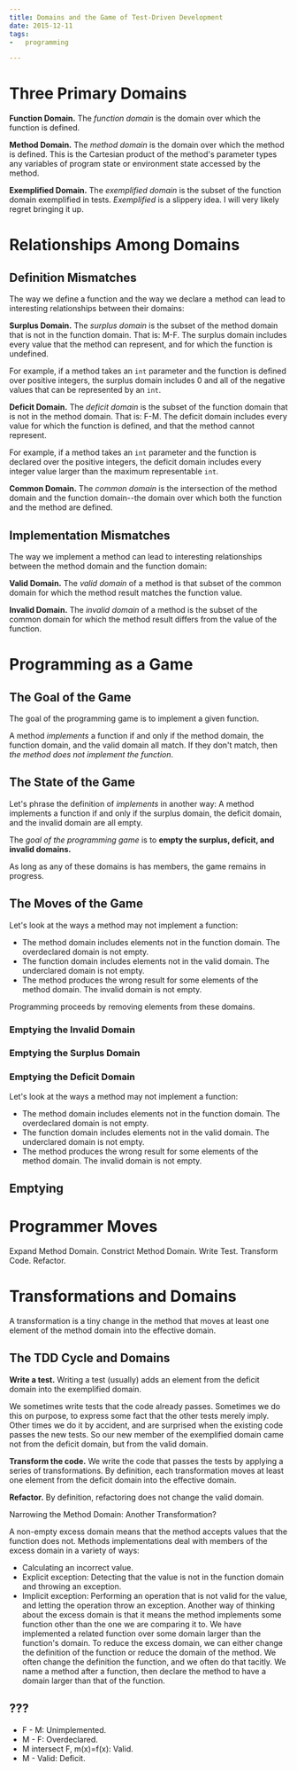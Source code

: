 ```yaml
---
title: Domains and the Game of Test-Driven Development
date: 2015-12-11
tags:
-   programming

---
```


# Three Primary Domains
**Function Domain.**
The *function domain* is the domain over which the function is defined.

**Method Domain.**
The *method domain* is the domain over which the method is defined.
This is the Cartesian product of the method's parameter types any variables of program state or environment state accessed by the method.

**Exemplified Domain.**
The *exemplified domain* is the subset of the function domain exemplified in tests.
*Exemplified* is a slippery idea.
I will very likely regret bringing it up.

# Relationships Among Domains
## Definition Mismatches
The way we define a function and the way we declare a method can lead to interesting relationships between their domains:

**Surplus Domain.**
The *surplus domain* is the subset of the method domain that is not in the function domain.
That is: M-F.
The surplus domain includes every value that the method can represent,
and for which the function is undefined.

For example,
if a method takes an `int` parameter
and the function is defined over positive integers,
the surplus domain includes 0 and all of the negative values
that can be represented by an `int`.

**Deficit Domain.**
The *deficit domain* is
the subset of the function domain that is not in the method domain.
That is: F-M.
The deficit domain
includes every value for which the function is defined,
and that the method cannot represent.

For example,
if a method takes an `int` parameter
and the function is declared over the positive integers,
the deficit domain
includes every integer value larger than the maximum representable `int`.

**Common Domain.**
The *common domain* is the intersection of the method domain and the function domain--the domain over which both the function and the method are defined.

## Implementation Mismatches
The way we implement a method can
lead to interesting relationships between the method domain and the function domain:

**Valid Domain.**
The *valid domain* of a method is that subset of the common domain for which the method result matches the function value.

**Invalid Domain.**
The *invalid domain* of a method is the subset of the common domain for which the method result differs from the value of the function.

# Programming as a Game

## The Goal of the Game
The goal of the programming game is to implement a given function.

 A method *implements* a function if and only if the method domain,
 the function domain,
 and the valid domain all match.
 If they don't match,
 then *the method does not implement the function*.

## The State of the Game
Let's phrase the definition of *implements* in another way:
A method implements a function if and only if the surplus domain,
the deficit domain,
and the invalid domain are all empty.

The *goal of the programming game*
is to **empty the surplus, deficit, and invalid domains.**

As long as any of these domains is has members,
the game remains in progress.

## The Moves of the Game

Let's look at the ways a method may not implement a function:

-   The method domain includes elements not in the function domain.
    The overdeclared domain is not empty.
-   The function domain includes elements not in the valid domain.
    The underclared domain is not empty.
-   The method produces the wrong result for some elements of the method domain.
    The invalid domain is not empty.

Programming proceeds by removing elements from these domains.

### Emptying the Invalid Domain
### Emptying the Surplus Domain
### Emptying the Deficit Domain

Let's look at the ways a method may not implement a function:

-   The method domain includes elements not in the function domain.
    The overdeclared domain is not empty.
-   The function domain includes elements not in the valid domain.
    The underclared domain is not empty.
-   The method produces the wrong result for some elements of the method domain.
    The invalid domain is not empty.

## Emptying

# Programmer Moves
Expand Method Domain.
Constrict Method Domain.
Write Test.
Transform Code.
Refactor.

# Transformations and Domains
A transformation is a tiny change in the method that moves at least one element of the method domain into the effective domain.

## The TDD Cycle and Domains

**Write a test.** Writing a test (usually) adds an element from the deficit domain into the exemplified domain.

We sometimes write tests that the code already passes. Sometimes we do this on purpose, to express some fact that the other tests merely imply. Other times we do it by accident, and are surprised when the existing code passes the new tests. So our new member of the exemplified domain came not from the deficit domain, but from the valid domain.

**Transform the code.** We write the code that passes the tests by applying a series of transformations. By definition, each transformation moves at least one element from the deficit domain into the effective domain.

**Refactor.** By definition, refactoring does not change the valid domain.

Narrowing the Method Domain: Another Transformation?

A non-empty excess domain means that the method accepts values that the function does not. Methods implementations deal with members of the excess domain in a variety of ways:
-   Calculating an incorrect value.
-   Explicit exception: Detecting that the value is not in the function domain and throwing an exception.
-   Implicit exception: Performing an operation that is not valid for the value, and letting the operation throw an exception.
Another way of thinking about the excess domain is that it means the method implements  some function other than the one we are comparing it to. We have implemented a related function over some domain larger than the function's domain.
To reduce the excess domain, we can either change the definition of the function or reduce the domain of the method.
We often change the definition the function, and we often do that tacitly. We name a method after a function, then declare the method to have a domain larger than that of the function.

## ???

-   F - M: Unimplemented.
-   M - F: Overdeclared.
-   M intersect F, m(x)=f(x): Valid.
-   M -   Valid: Deficit.
